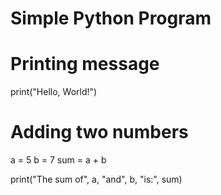 # Simple Python Program

# Printing message
print("Hello, World!")

# Adding two numbers
a = 5
b = 7
sum = a + b

print("The sum of", a, "and", b, "is:", sum)
